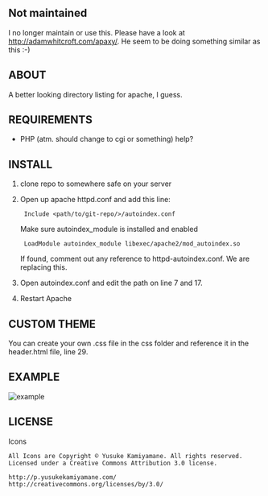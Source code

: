 Not maintained
--------------
I no longer maintain or use this. Please have a look at http://adamwhitcroft.com/apaxy/. He seem to be doing something similar as this :-)

ABOUT
-----
A better looking directory listing for apache, I guess.

REQUIREMENTS
------------
- PHP (atm. should change to cgi or something) help?

INSTALL
-------
1. clone repo to somewhere safe on your server
2. Open up apache httpd.conf and add this line:

		Include <path/to/git-repo/>/autoindex.conf
	
	Make sure autoindex_module is installed and enabled
	
		LoadModule autoindex_module libexec/apache2/mod_autoindex.so

	If found, comment out any reference to httpd-autoindex.conf. We are replacing this.


3. Open autoindex.conf and edit the path on line 7 and 17.
4. Restart Apache

CUSTOM THEME
----------------
You can create your own .css file in the css folder and reference it in the header.html file, line 29. 

EXAMPLE
-------
![example](http://i.solidfiles.net/b215662ded.png)


LICENSE
-------
Icons		
		
	All Icons are Copyright © Yusuke Kamiyamane. All rights reserved. Licensed under a Creative Commons Attribution 3.0 license.
	
	http://p.yusukekamiyamane.com/
	http://creativecommons.org/licenses/by/3.0/	
